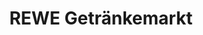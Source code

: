 ---
title: "REWE Getränkemarkt"
url: /kassel/rewe-getraenkemarkt-leuschnerstrasse/
shop: Getränke
---